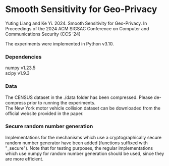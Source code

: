 # Smooth Sensitivity for Geo-Privacy
Yuting Liang and Ke Yi. 2024. Smooth Sensitivity for Geo-Privacy. In Proceedings of the 2024 ACM SIGSAC Conference on Computer and Communications Security (CCS ’24)

The experiments were implemented in Python v3.10.
### Dependencies
numpy v1.23.5 <br/>
scipy v1.9.3 <br/>

### Data
The CENSUS dataset in the ./data folder has been compressed. Please de-compress prior to running the experiments.<br/>
The New York motor vehicle collision dataset can be downloaded from the official website provided in the paper.

### Secure random number generation
Implementations for the mechanisms which use a cryptographically secure random number generator have been added (functions suffixed with "_secure"). Note that for testing purposes, the regular implementations which use numpy for random number generation should be used, since they are more efficient.

